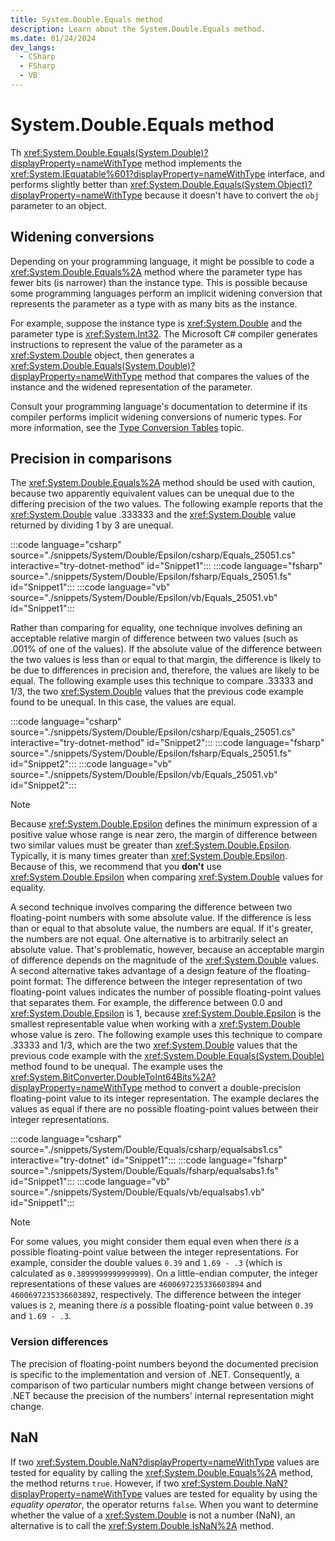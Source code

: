 ```yaml
---
title: System.Double.Equals method
description: Learn about the System.Double.Equals method.
ms.date: 01/24/2024
dev_langs:
  - CSharp
  - FSharp
  - VB
---
```

# System.Double.Equals method

Th <xref:System.Double.Equals(System.Double)?displayProperty=nameWithType> method implements the <xref:System.IEquatable%601?displayProperty=nameWithType> interface, and performs slightly better than <xref:System.Double.Equals(System.Object)?displayProperty=nameWithType> because it doesn't have to convert the `obj` parameter to an object.

## Widening conversions

Depending on your programming language, it might be possible to code a <xref:System.Double.Equals%2A> method where the parameter type has fewer bits (is narrower) than the instance type. This is possible because some programming languages perform an implicit widening conversion that represents the parameter as a type with as many bits as the instance.

For example, suppose the instance type is <xref:System.Double> and the parameter type is <xref:System.Int32>. The Microsoft C# compiler generates instructions to represent the value of the parameter as a <xref:System.Double> object, then generates a <xref:System.Double.Equals(System.Double)?displayProperty=nameWithType> method that compares the values of the instance and the widened representation of the parameter.

Consult your programming language's documentation to determine if its compiler performs implicit widening conversions of numeric types. For more information, see the [Type Conversion Tables](../../standard/base-types/conversion-tables.md) topic.

## Precision in comparisons

The <xref:System.Double.Equals%2A> method should be used with caution, because two apparently equivalent values can be unequal due to the differing precision of the two values. The following example reports that the <xref:System.Double> value .333333 and the <xref:System.Double> value returned by dividing 1 by 3 are unequal.

:::code language="csharp" source="./snippets/System/Double/Epsilon/csharp/Equals_25051.cs" interactive="try-dotnet-method" id="Snippet1":::
:::code language="fsharp" source="./snippets/System/Double/Epsilon/fsharp/Equals_25051.fs" id="Snippet1":::
:::code language="vb" source="./snippets/System/Double/Epsilon/vb/Equals_25051.vb" id="Snippet1":::

Rather than comparing for equality, one technique involves defining an acceptable relative margin of difference between two values (such as .001% of one of the values). If the absolute value of the difference between the two values is less than or equal to that margin, the difference is likely to be due to differences in precision and, therefore, the values are likely to be equal. The following example uses this technique to compare .33333 and 1/3, the two <xref:System.Double> values that the previous code example found to be unequal. In this case, the values are equal.

:::code language="csharp" source="./snippets/System/Double/Epsilon/csharp/Equals_25051.cs" interactive="try-dotnet-method" id="Snippet2":::
:::code language="fsharp" source="./snippets/System/Double/Epsilon/fsharp/Equals_25051.fs" id="Snippet2":::
:::code language="vb" source="./snippets/System/Double/Epsilon/vb/Equals_25051.vb" id="Snippet2":::

> [!NOTE]
> Because <xref:System.Double.Epsilon> defines the minimum expression of a positive value whose range is near zero, the margin of difference between two similar values must be greater than <xref:System.Double.Epsilon>. Typically, it is many times greater than <xref:System.Double.Epsilon>. Because of this, we recommend that you **don't** use <xref:System.Double.Epsilon> when comparing <xref:System.Double> values for equality.

A second technique involves comparing the difference between two floating-point numbers with some absolute value. If the difference is less than or equal to that absolute value, the numbers are equal. If it's greater, the numbers are not equal. One alternative is to arbitrarily select an absolute value. That's problematic, however, because an acceptable margin of difference depends on the magnitude of the <xref:System.Double> values. A second alternative takes advantage of a design feature of the floating-point format: The difference between the integer representation of two floating-point values indicates the number of possible floating-point values that separates them. For example, the difference between 0.0 and <xref:System.Double.Epsilon> is 1, because <xref:System.Double.Epsilon> is the smallest representable value when working with a <xref:System.Double> whose value is zero. The following example uses this technique to compare .33333 and 1/3, which are the two <xref:System.Double> values that the previous code example with the <xref:System.Double.Equals(System.Double)> method found to be unequal. The example uses the <xref:System.BitConverter.DoubleToInt64Bits%2A?displayProperty=nameWithType> method to convert a double-precision floating-point value to its integer representation. The example declares the values as equal if there are no possible floating-point values between their integer representations.

:::code language="csharp" source="./snippets/System/Double/Equals/csharp/equalsabs1.cs" interactive="try-dotnet" id="Snippet1":::
:::code language="fsharp" source="./snippets/System/Double/Equals/fsharp/equalsabs1.fs" id="Snippet1":::
:::code language="vb" source="./snippets/System/Double/Equals/vb/equalsabs1.vb" id="Snippet1":::

> [!NOTE]
> For some values, you might consider them equal even when there *is* a possible floating-point value between the integer representations. For example, consider the double values `0.39` and `1.69 - .3` (which is calculated as `0.3899999999999999`). On a little-endian computer, the integer representations of these values are `4600697235336603894` and `4600697235336603892`, respectively. The difference between the integer values is `2`, meaning there *is* a possible floating-point value between `0.39` and `1.69 - .3`.

### Version differences

The precision of floating-point numbers beyond the documented precision is specific to the implementation and version of .NET. Consequently, a comparison of two particular numbers might change between versions of .NET because the precision of the numbers' internal representation might change.

## NaN

If two <xref:System.Double.NaN?displayProperty=nameWithType> values are tested for equality by calling the <xref:System.Double.Equals%2A> method, the method returns `true`. However, if two <xref:System.Double.NaN?displayProperty=nameWithType> values are tested for equality by using the *equality operator*, the operator returns `false`. When you want to determine whether the value of a <xref:System.Double> is not a number (NaN), an alternative is to call the <xref:System.Double.IsNaN%2A> method.
